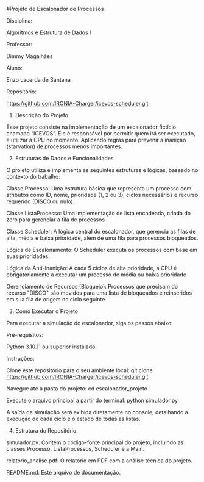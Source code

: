 #Projeto de Escalonador de Processos 

Disciplina: 

Algoritmos e Estrutura de Dados I 

Professor: 

Dimmy Magalhães 

Aluno: 

Enzo Lacerda de Santana 

Repositório: 

https://github.com/IRONIA-Charger/icevos-scheduler.git 

 

1. Descrição do Projeto 

Esse projeto consiste na implementação de um escalonador fictício chamado “ICEVOS”. Ele é responsável por permitir quem irá ser executado, e utilizar a CPU no momento.  Aplicando regras para prevenir a inanição (starvation) de processos menos importantes. 

 

2. Estruturas de Dados e Funcionalidades 

O projeto utiliza e implementa as seguintes estruturas e lógicas, baseado no contexto do trabalho: 

Classe Processo: Uma estrutura básica que representa um processo com atributos como ID, nome, prioridade (1, 2 ou 3), ciclos necessários e recurso requerido (DISCO ou nulo). 

Classe ListaProcesso: Uma implementação de lista encadeada, criada do zero para gerenciar a fila de processos 

Classe Scheduler: A lógica central do escalonador, que gerencia as filas de alta, média e baixa prioridade, além de uma fila para processos bloqueados. 

Lógica de Escalonamento: O Scheduler executa os processos com base em suas prioridades. 

Lógica da Anti-Inanição: A cada 5 ciclos de alta prioridade, a CPU é obrigatoriamente a executar um processo de média ou baixa prioridade 

Gerenciamento de Recursos (Bloqueio): Processos que precisam do recurso "DISCO" são movidos para uma lista de bloqueados e reinseridos em sua fila de origem no ciclo seguinte. 

3. Como Executar o Projeto 

Para executar a simulação do escalonador, siga os passos abaixo: 

Pré-requisitos: 

Python 3.10.11 ou superior instalado. 

Instruções: 

Clone este repositório para o seu ambiente local: git clone https://github.com/IRONIA-Charger/icevos-scheduler.git 

Navegue até a pasta do projeto: cd escalonador_projeto

Execute o arquivo principal a partir do terminal: python simulador.py 

A saída da simulação será exibida diretamente no console, detalhando a execução de cada ciclo e o estado de todas as listas. 

4. Estrutura do Repositório  

 simulador.py: Contém o código-fonte principal do projeto, incluindo as classes Processo, ListaProcessos, Scheduler e a Main. 

relatorio_analise.pdf: O relatório em PDF com a análise técnica do projeto. 

README.md: Este arquivo de documentação. 

